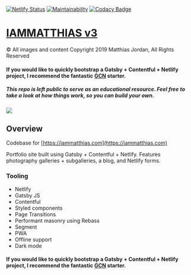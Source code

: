 [![Netlify Status](https://api.netlify.com/api/v1/badges/33c746c0-e9c5-4853-ae92-f721211dd417/deploy-status)](https://app.netlify.com/sites/iamnet/deploys) [![Maintainability](https://api.codeclimate.com/v1/badges/cfe289e436dbeed2598a/maintainability)](https://codeclimate.com/github/iammatthias/.com/maintainability) [![Codacy Badge](https://api.codacy.com/project/badge/Grade/9403cc5b92e74a1f9f3608221b1d76c1)](https://www.codacy.com/app/iammatthias/.com?utm_source=github.com&amp;utm_medium=referral&amp;utm_content=iammatthias/.com&amp;utm_campaign=Badge_Grade)

# [IAMMATTHIAS v3](https://iammatthias.com)

© All images and content Copyright 2019 Matthias Jordan, All Rights Reserved

#### If you would like to quickly bootstrap a Gatsby + Contentful + Netlify project, I recommend the fantastic [GCN](https://github.com/ryanwiemer/gatsby-starter-gcn) starter.

##### This repo is left public to serve as an educational resource. Feel free to take a look at how things work, so you can build your own.

![](https://raw.githubusercontent.com/iammatthias/.com/master/static/share/share.png) 

## Overview
Codebase for [https://iammatthias.com](https://iammatthias.com)

Portfolio site built using Gatsby + Contentful + Netlify. Features photography galleries + subgalleries, a blog, and Netlify forms.

### Tooling
- Netlify
- Gatsby JS
- Contentful
- Styled components
- Page Transitions
- Performant masonry using Rebass
- Segment
- PWA
- Offline support
- Dark mode

#### If you would like to quickly bootstrap a Gatsby + Contentful + Netlify project, I recommend the fantastic [GCN](https://github.com/ryanwiemer/gatsby-starter-gcn) starter.
